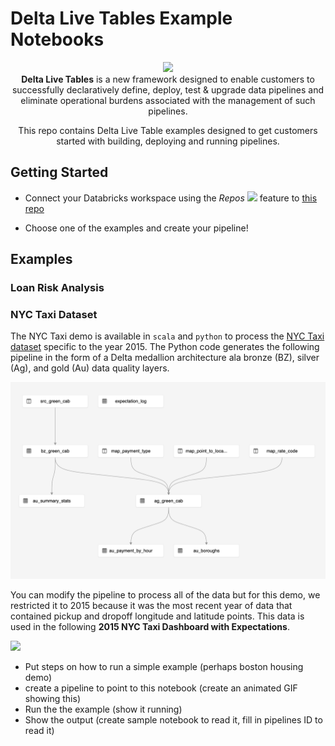 <h1>Delta Live Tables Example Notebooks</h1>

<p align="center">
  <img src="https://delta.io/wp-content/uploads/2019/04/delta-lake-logo-tm.png" width="140"/><br>
  <strong>Delta Live Tables</strong> is a new framework designed to enable customers to successfully declaratively define, deploy, test & upgrade data pipelines and eliminate operational burdens associated with the management of such pipelines.
</p>
<p align="center">
  This repo contains Delta Live Table examples designed to get customers started with building, deploying and running pipelines.
</p>

## Getting Started

* Connect your Databricks workspace using the *Repos* <img src="https://databricks.com/wp-content/uploads/2021/05/repos.png" width="140"/> feature to [this repo](https://github.com/databricks/delta-live-tables-notebooks)

* Choose one of the examples and create your pipeline!

## Examples
### Loan Risk Analysis


### NYC Taxi Dataset

The NYC Taxi demo is available in `scala` and `python` to process the [NYC Taxi dataset](https://www1.nyc.gov/site/tlc/about/tlc-trip-record-data.page) specific to the year 2015.  The Python code generates the following pipeline in the form of a Delta medallion architecture ala bronze (BZ), silver (Ag), and gold (Au) data quality layers. 

<img src="images/2015 NYCTaxi Dashboard Pipeline (BZ-AG-AU).png" width=600>


You can modify the pipeline to process all of the data but for this demo, we restricted it to 2015 because it was the most recent year of data that contained  pickup and dropoff longitude and latitude points.  This data is used in the following **2015 NYC Taxi Dashboard with Expectations**.

<img src="images/2015-nyctaxi-dashboard-with-expectations.gif" width=800/>


- Put steps on how to run a simple example (perhaps boston housing demo)
- create a pipeline to point to this notebook (create an animated GIF showing this)
- Run the the example (show it running)
- Show the output (create sample notebook to read it, fill in pipelines ID to read it)



